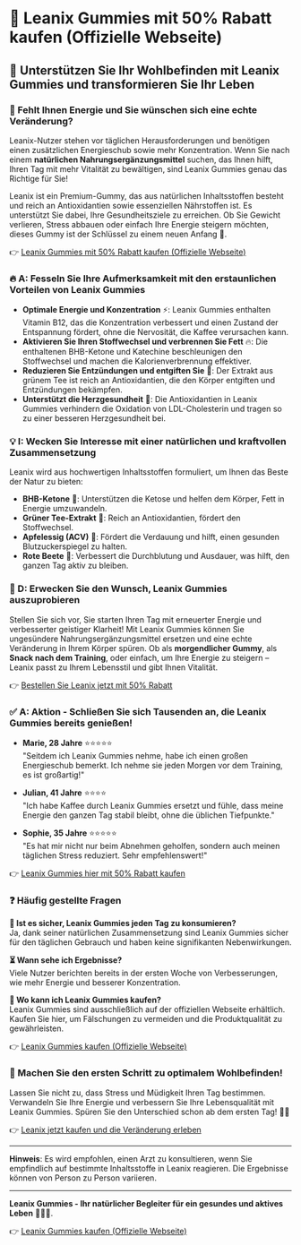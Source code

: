 # 🍬 Leanix Gummies mit 50% Rabatt kaufen (Offizielle Webseite)

## 🌟 Unterstützen Sie Ihr Wohlbefinden mit Leanix Gummies und transformieren Sie Ihr Leben

### 💚 Fehlt Ihnen Energie und Sie wünschen sich eine echte Veränderung?

Leanix-Nutzer stehen vor täglichen Herausforderungen und benötigen einen zusätzlichen Energieschub sowie mehr Konzentration. Wenn Sie nach einem **natürlichen Nahrungsergänzungsmittel** suchen, das Ihnen hilft, Ihren Tag mit mehr Vitalität zu bewältigen, sind Leanix Gummies genau das Richtige für Sie!

Leanix ist ein Premium-Gummy, das aus natürlichen Inhaltsstoffen besteht und reich an Antioxidantien sowie essenziellen Nährstoffen ist. Es unterstützt Sie dabei, Ihre Gesundheitsziele zu erreichen. Ob Sie Gewicht verlieren, Stress abbauen oder einfach Ihre Energie steigern möchten, dieses Gummy ist der Schlüssel zu einem neuen Anfang 🌱.

👉 [Leanix Gummies mit 50% Rabatt kaufen (Offizielle Webseite)](https://www.knownwalk.com/2GSKBPH7/XHSSZBR/)

### 🔥 A: Fesseln Sie Ihre Aufmerksamkeit mit den erstaunlichen Vorteilen von Leanix Gummies

- **Optimale Energie und Konzentration** ⚡: Leanix Gummies enthalten Vitamin B12, das die Konzentration verbessert und einen Zustand der Entspannung fördert, ohne die Nervosität, die Kaffee verursachen kann.
- **Aktivieren Sie Ihren Stoffwechsel und verbrennen Sie Fett** 🔥: Die enthaltenen BHB-Ketone und Katechine beschleunigen den Stoffwechsel und machen die Kalorienverbrennung effektiver.
- **Reduzieren Sie Entzündungen und entgiften Sie** 🌸: Der Extrakt aus grünem Tee ist reich an Antioxidantien, die den Körper entgiften und Entzündungen bekämpfen.
- **Unterstützt die Herzgesundheit** 💖: Die Antioxidantien in Leanix Gummies verhindern die Oxidation von LDL-Cholesterin und tragen so zu einer besseren Herzgesundheit bei.

### 💡 I: Wecken Sie Interesse mit einer natürlichen und kraftvollen Zusammensetzung

Leanix wird aus hochwertigen Inhaltsstoffen formuliert, um Ihnen das Beste der Natur zu bieten:

- **BHB-Ketone** 🍃: Unterstützen die Ketose und helfen dem Körper, Fett in Energie umzuwandeln.
- **Grüner Tee-Extrakt** 🍵: Reich an Antioxidantien, fördert den Stoffwechsel.
- **Apfelessig (ACV)** 🍏: Fördert die Verdauung und hilft, einen gesunden Blutzuckerspiegel zu halten.
- **Rote Beete** 🌱: Verbessert die Durchblutung und Ausdauer, was hilft, den ganzen Tag aktiv zu bleiben.

### 📝 D: Erwecken Sie den Wunsch, Leanix Gummies auszuprobieren

Stellen Sie sich vor, Sie starten Ihren Tag mit erneuerter Energie und verbesserter geistiger Klarheit! Mit Leanix Gummies können Sie ungesündere Nahrungsergänzungsmittel ersetzen und eine echte Veränderung in Ihrem Körper spüren. Ob als **morgendlicher Gummy**, als **Snack nach dem Training**, oder einfach, um Ihre Energie zu steigern – Leanix passt zu Ihrem Lebensstil und gibt Ihnen Vitalität.

👉 [Bestellen Sie Leanix jetzt mit 50% Rabatt](https://www.knownwalk.com/2GSKBPH7/XHSSZBR/)

### ✅ A: Aktion - Schließen Sie sich Tausenden an, die Leanix Gummies bereits genießen!

- **Marie, 28 Jahre** ⭐⭐⭐⭐⭐  
  "Seitdem ich Leanix Gummies nehme, habe ich einen großen Energieschub bemerkt. Ich nehme sie jeden Morgen vor dem Training, es ist großartig!"

- **Julian, 41 Jahre** ⭐⭐⭐⭐  
  "Ich habe Kaffee durch Leanix Gummies ersetzt und fühle, dass meine Energie den ganzen Tag stabil bleibt, ohne die üblichen Tiefpunkte."

- **Sophie, 35 Jahre** ⭐⭐⭐⭐⭐  
  "Es hat mir nicht nur beim Abnehmen geholfen, sondern auch meinen täglichen Stress reduziert. Sehr empfehlenswert!"

👉 [Leanix Gummies hier mit 50% Rabatt kaufen](https://www.knownwalk.com/2GSKBPH7/XHSSZBR/)

### ❓ Häufig gestellte Fragen

**🤔 Ist es sicher, Leanix Gummies jeden Tag zu konsumieren?**  
Ja, dank seiner natürlichen Zusammensetzung sind Leanix Gummies sicher für den täglichen Gebrauch und haben keine signifikanten Nebenwirkungen.

**⏳ Wann sehe ich Ergebnisse?**  
Viele Nutzer berichten bereits in der ersten Woche von Verbesserungen, wie mehr Energie und besserer Konzentration.

**🛒 Wo kann ich Leanix Gummies kaufen?**  
Leanix Gummies sind ausschließlich auf der offiziellen Webseite erhältlich. Kaufen Sie hier, um Fälschungen zu vermeiden und die Produktqualität zu gewährleisten.

👉 [Leanix Gummies kaufen (Offizielle Webseite)](https://www.knownwalk.com/2GSKBPH7/XHSSZBR/)

### 🚀 Machen Sie den ersten Schritt zu optimalem Wohlbefinden!

Lassen Sie nicht zu, dass Stress und Müdigkeit Ihren Tag bestimmen. Verwandeln Sie Ihre Energie und verbessern Sie Ihre Lebensqualität mit Leanix Gummies. Spüren Sie den Unterschied schon ab dem ersten Tag! 🌿💚

👉 [Leanix jetzt kaufen und die Veränderung erleben](https://www.knownwalk.com/2GSKBPH7/XHSSZBR/)

---

**Hinweis**: Es wird empfohlen, einen Arzt zu konsultieren, wenn Sie empfindlich auf bestimmte Inhaltsstoffe in Leanix reagieren. Die Ergebnisse können von Person zu Person variieren.

---

**Leanix Gummies - Ihr natürlicher Begleiter für ein gesundes und aktives Leben** 🌱💚🎉.

👉 [Leanix Gummies kaufen (Offizielle Webseite)](https://www.knownwalk.com/2GSKBPH7/XHSSZBR/)
